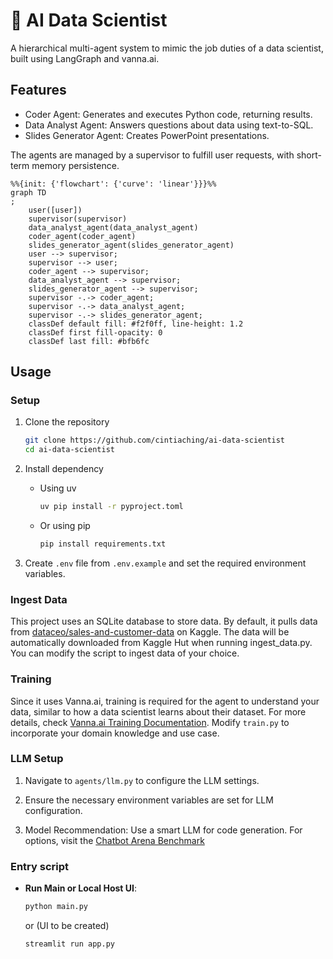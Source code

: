 # 🤖 AI Data Scientist

A hierarchical multi-agent system to mimic the job duties of a data scientist,
built using LangGraph and vanna.ai.

## Features

- Coder Agent: Generates and executes Python code, returning results.
- Data Analyst Agent: Answers questions about data using text-to-SQL.
- Slides Generator Agent: Creates PowerPoint presentations.

The agents are managed by a supervisor to fulfill user requests, with short-term memory persistence.

```mermaid
%%{init: {'flowchart': {'curve': 'linear'}}}%%
graph TD
;
    user([user])
    supervisor(supervisor)
    data_analyst_agent(data_analyst_agent)
    coder_agent(coder_agent)
    slides_generator_agent(slides_generator_agent)
    user --> supervisor;
    supervisor --> user;
    coder_agent --> supervisor;
    data_analyst_agent --> supervisor;
    slides_generator_agent --> supervisor;
    supervisor -.-> coder_agent;
    supervisor -.-> data_analyst_agent;
    supervisor -.-> slides_generator_agent;
    classDef default fill: #f2f0ff, line-height: 1.2
    classDef first fill-opacity: 0
    classDef last fill: #bfb6fc
```

## Usage

### Setup

1. Clone the repository
    ```bash
    git clone https://github.com/cintiaching/ai-data-scientist
    cd ai-data-scientist
    ```
2. Install dependency
   
    - Using uv

      ```bash
      uv pip install -r pyproject.toml
      ```
   - Or using pip
      ```bash
      pip install requirements.txt
      ```
     
3. Create `.env` file from `.env.example` and set the required environment variables.

### Ingest Data

This project uses an SQLite database to store data. By default, it pulls data from [dataceo/sales-and-customer-data](https://www.kaggle.com/datasets/dataceo/sales-and-customer-data) 
on Kaggle. The data will be automatically downloaded from Kaggle Hut when running ingest_data.py. 
You can modify the script to ingest data of your choice.

### Training

Since it uses Vanna.ai, training is required for the agent to understand your data, similar to how a data scientist 
learns about their dataset. For more details, check [Vanna.ai Training Documentation](https://vanna.ai/docs/train/). 
Modify `train.py` to incorporate your domain knowledge and use case.

### LLM Setup

1. Navigate to `agents/llm.py` to configure the LLM settings.

2. Ensure the necessary environment variables are set for LLM configuration.

3. Model Recommendation: Use a smart LLM for code generation. For options, visit the [Chatbot Arena Benchmark](https://huggingface.co/spaces/lmarena-ai/chatbot-arena-leaderboard)

### Entry script

- **Run Main or Local Host UI**:
    ```bash
    python main.py
    ```
  or
  (UI to be created)
    ```bash
    streamlit run app.py
    ```
